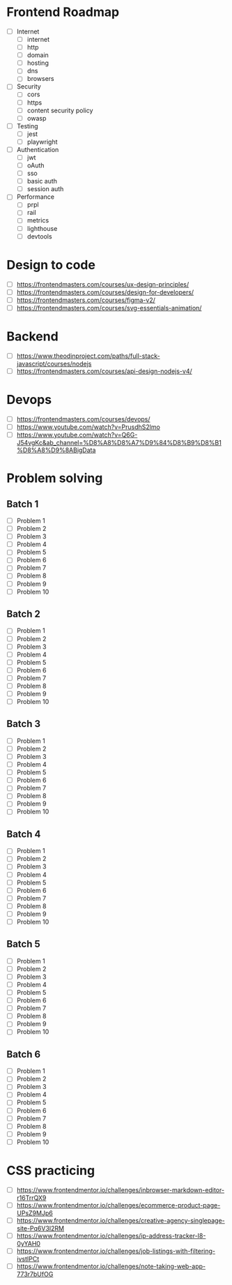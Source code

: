 # Frontend Roadmap
- [ ] Internet
	- [ ] internet
	- [ ] http
	- [ ] domain
	- [ ] hosting
	- [ ] dns
	- [ ] browsers
- [ ] Security
	- [ ] cors
	- [ ] https
	- [ ] content security policy
	- [ ] owasp
- [ ] Testing
	- [ ] jest
	- [ ] playwright
- [ ] Authentication
	- [ ] jwt
	- [ ] oAuth
	- [ ] sso
	- [ ] basic auth
	- [ ] session auth
- [ ] Performance
	- [ ] prpl 
	- [ ] rail
	- [ ] metrics
	- [ ] lighthouse
	- [ ] devtools

# Design to code 
- [ ] https://frontendmasters.com/courses/ux-design-principles/
- [ ] https://frontendmasters.com/courses/design-for-developers/
- [ ] https://frontendmasters.com/courses/figma-v2/
- [ ] https://frontendmasters.com/courses/svg-essentials-animation/

# Backend
- [ ] https://www.theodinproject.com/paths/full-stack-javascript/courses/nodejs
- [ ] https://frontendmasters.com/courses/api-design-nodejs-v4/
# Devops
- [ ] https://frontendmasters.com/courses/devops/
- [ ] https://www.youtube.com/watch?v=PrusdhS2lmo
- [ ] https://www.youtube.com/watch?v=Q6G-J54vgKc&ab_channel=%D8%A8%D8%A7%D9%84%D8%B9%D8%B1%D8%A8%D9%8ABigData
# Problem solving
## Batch 1
- [ ] Problem 1
- [ ] Problem 2
- [ ] Problem 3
- [ ] Problem 4
- [ ] Problem 5
- [ ] Problem 6
- [ ] Problem 7
- [ ] Problem 8
- [ ] Problem 9
- [ ] Problem 10

## Batch 2
- [ ] Problem 1
- [ ] Problem 2
- [ ] Problem 3
- [ ] Problem 4
- [ ] Problem 5
- [ ] Problem 6
- [ ] Problem 7
- [ ] Problem 8
- [ ] Problem 9
- [ ] Problem 10

## Batch 3
- [ ] Problem 1
- [ ] Problem 2
- [ ] Problem 3
- [ ] Problem 4
- [ ] Problem 5
- [ ] Problem 6
- [ ] Problem 7
- [ ] Problem 8
- [ ] Problem 9
- [ ] Problem 10

## Batch 4
- [ ] Problem 1
- [ ] Problem 2
- [ ] Problem 3
- [ ] Problem 4
- [ ] Problem 5
- [ ] Problem 6
- [ ] Problem 7
- [ ] Problem 8
- [ ] Problem 9
- [ ] Problem 10

## Batch 5
- [ ] Problem 1
- [ ] Problem 2
- [ ] Problem 3
- [ ] Problem 4
- [ ] Problem 5
- [ ] Problem 6
- [ ] Problem 7
- [ ] Problem 8
- [ ] Problem 9
- [ ] Problem 10

## Batch 6
- [ ] Problem 1
- [ ] Problem 2
- [ ] Problem 3
- [ ] Problem 4
- [ ] Problem 5
- [ ] Problem 6
- [ ] Problem 7
- [ ] Problem 8
- [ ] Problem 9
- [ ] Problem 10

# CSS practicing
- [ ] https://www.frontendmentor.io/challenges/inbrowser-markdown-editor-r16TrrQX9
- [ ] https://www.frontendmentor.io/challenges/ecommerce-product-page-UPsZ9MJp6
- [ ] https://www.frontendmentor.io/challenges/creative-agency-singlepage-site-Pq6V3I2RM
- [ ] https://www.frontendmentor.io/challenges/ip-address-tracker-I8-0yYAH0
- [ ] https://www.frontendmentor.io/challenges/job-listings-with-filtering-ivstIPCt
- [ ] https://www.frontendmentor.io/challenges/note-taking-web-app-773r7bUfOG